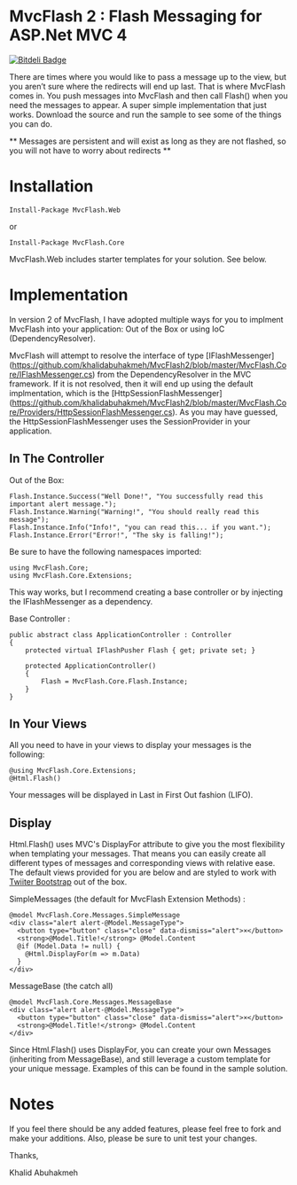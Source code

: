 MvcFlash 2 : Flash Messaging for ASP.Net MVC 4
===

[![Bitdeli Badge](https://d2weczhvl823v0.cloudfront.net/khalidabuhakmeh/mvcflash2/trend.png)](https://bitdeli.com/free "Bitdeli Badge")

There are times where you would like to pass a message up to the view, but you aren’t sure where the redirects will end up last. That is where MvcFlash comes in. You push messages into MvcFlash and then call Flash() when you need the messages to appear. A super simple implementation that just works. Download the source and run the sample to see some of the things you can do.

** Messages are persistent and will exist as long as they are not flashed, so you will not have to worry about redirects **

Installation
===

    Install-Package MvcFlash.Web

or

	Install-Package MvcFlash.Core

MvcFlash.Web includes starter templates for your solution. See below.

Implementation
===

In version 2 of MvcFlash, I have adopted multiple ways for you to implment MvcFlash into your application: Out of the Box or using IoC (DependencyResolver).

MvcFlash will attempt to resolve the interface of type [IFlashMessenger] (https://github.com/khalidabuhakmeh/MvcFlash2/blob/master/MvcFlash.Core/IFlashMessenger.cs) from the DependencyResolver in the MVC framework. If it is not resolved, then it will end up using the default implmentation, which is the [HttpSessionFlashMessenger] (https://github.com/khalidabuhakmeh/MvcFlash2/blob/master/MvcFlash.Core/Providers/HttpSessionFlashMessenger.cs). As you may have guessed, the HttpSessionFlashMessenger uses the SessionProvider in your application.

In The Controller
---

Out of the Box:

    Flash.Instance.Success("Well Done!", "You successfully read this important alert message.");
    Flash.Instance.Warning("Warning!", "You should really read this message");
    Flash.Instance.Info("Info!", "you can read this... if you want.");
    Flash.Instance.Error("Error!", "The sky is falling!");

Be sure to have the following namespaces imported:

    using MvcFlash.Core;
    using MvcFlash.Core.Extensions;

This way works, but I recommend creating a base controller or by injecting the IFlashMessenger as a dependency.

Base Controller :

    public abstract class ApplicationController : Controller
    {
        protected virtual IFlashPusher Flash { get; private set; }

        protected ApplicationController()
        {
            Flash = MvcFlash.Core.Flash.Instance;
        }
    }

In Your Views
---

All you need to have in your views to display your messages is the following:

    @using MvcFlash.Core.Extensions;
    @Html.Flash()

Your messages will be displayed in Last in First Out fashion (LIFO).


Display
---

Html.Flash() uses MVC's DisplayFor attribute to give you the most flexibility when templating your messages. That means you can easily create all different types of messages and corresponding views with relative ease. The default views provided for you are below and are styled to work with [Twiiter Bootstrap](http://twitter.github.com/bootstrap/) out of the box.

SimpleMessages (the default for MvcFlash Extension Methods) :

    @model MvcFlash.Core.Messages.SimpleMessage
	<div class="alert alert-@Model.MessageType">
	  <button type="button" class="close" data-dismiss="alert">×</button>
	  <strong>@Model.Title!</strong> @Model.Content
	  @if (Model.Data != null) {
	    @Html.DisplayFor(m => m.Data)
	  }
	</div>

MessageBase (the catch all)

    @model MvcFlash.Core.Messages.MessageBase
	<div class="alert alert-@Model.MessageType">
	  <button type="button" class="close" data-dismiss="alert">×</button>
	  <strong>@Model.Title!</strong> @Model.Content
	</div>


Since Html.Flash() uses DisplayFor, you can create your own Messages (inheriting from MessageBase), and still leverage a custom template for your unique message. Examples of this can be found in the sample solution.

Notes
===

If you feel there should be any added features, please feel free to fork and make your additions. Also, please be sure to unit test your changes.

Thanks,

Khalid Abuhakmeh
